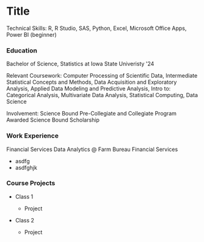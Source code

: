 # Title

Technical Skills: R, R Studio, SAS, Python, Excel, Microsoft Office Apps, Power BI (beginner)

### Education
Bachelor of Science, Statistics at Iowa State Univeristy '24

Relevant Coursework: Computer Processing of Scientific Data, Intermediate Statistical Concepts and Methods, Data Acquisition and Exploratory Analysis, Applied Data Modeling and Predictive Analysis, Intro to: Categorical Analysis, Multivariate Data Analysis, Statistical Computing, Data Science

Involvement: Science Bound Pre-Collegiate and Collegiate Program
              Awarded Science Bound Scholarship

### Work Experience
Financial Services Data Analytics @ Farm Bureau Financial Services 
- asdfg
- asdfghjk

### Course Projects
- Class 1
  - Project
 
- Class 2
  - Project
